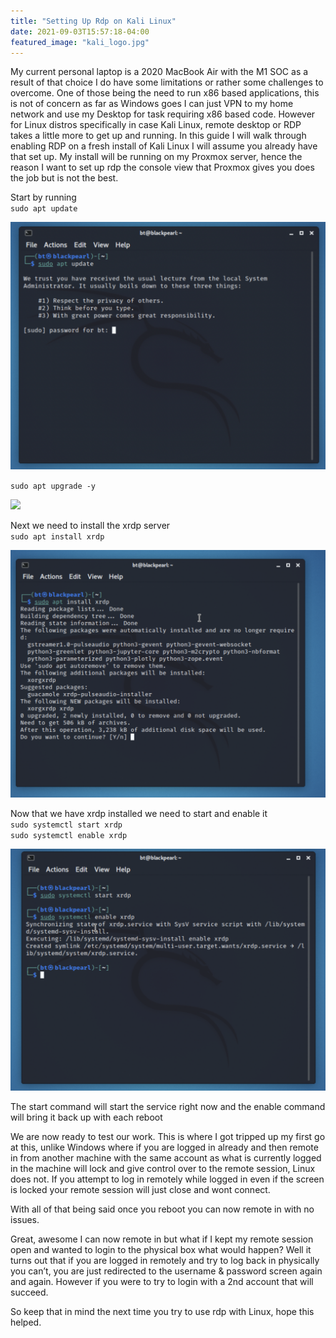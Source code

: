 ```yaml
---
title: "Setting Up Rdp on Kali Linux"
date: 2021-09-03T15:57:18-04:00
featured_image: "kali_logo.jpg"
---
```


My current personal laptop is a 2020 MacBook Air with the M1 SOC as a result of that choice I do have some limitations or rather some challenges to overcome. One of those being the need to run x86 based applications, this is not of concern as far as Windows goes I can just VPN to my home network and use my Desktop for task requiring x86 based code. However for Linux distros specifically in case Kali Linux, remote desktop or RDP takes a little more to get up and running. In this guide I will walk through enabling RDP on a fresh install of Kali Linux I will assume you already have that set up. My install will be running on my Proxmox server, hence the reason I want to set up rdp the console view that Proxmox gives you does the job but is not the best.

Start by running  
`sudo apt update`

![](apt_update.png)

`sudo apt upgrade -y`

![](/apt_upgrade.png)

Next we need to install the xrdp server  
`sudo apt install xrdp`

![](xrdp_install.png)

Now that we have xrdp installed we need to start and enable it  
`sudo systemctl start xrdp`  
`sudo systemctl enable xrdp`

![](xrdp_enable.png)

The start command will start the service right now and the enable command will bring it back up with each reboot

We are now ready to test our work. This is where I got tripped up my first go at this, unlike Windows where if you are logged in already and then remote in from another machine with the same account as what is currently logged in the machine will lock and give control over to the remote session, Linux does not. If you attempt to log in remotely while logged in even if the screen is locked your remote session will just close and wont connect.

With all of that being said once you reboot you can now remote in with no issues.

Great, awesome I can now remote in but what if I kept my remote session open and wanted to login to the physical box what would happen? Well it turns out that if you are logged in remotely and try to log back in physically you can’t, you are just redirected to the username & password screen again and again. However if you were to try to login with a 2nd account that will succeed.

So keep that in mind the next time you try to use rdp with Linux, hope this helped.